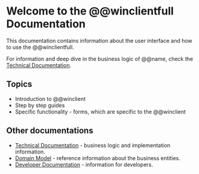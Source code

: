 # Welcome to the @@winclientfull Documentation

This documentation contains information about the user interface and how to use the @@winclientfull.

For information and deep dive in the business logic of @@name, check the [Technical Documentation](https://docs.erp.net/tech).

## Topics

- Introduction to @@winclient
- Step by step guides
- Specific functionality - forms, which are specific to the @@winclient

## Other documentations

- [Technical Documentation](https://docs.erp.net/tech) - business logic and implementation information.
- [Domain Model](https://erpnetdocs.github.io/model) - reference information about the business entities.
- [Developer Documentation](https://erpnetdocs.github.io/dev) - information for developers.
